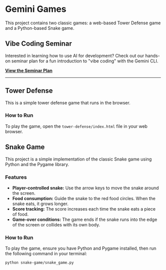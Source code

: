 # Gemini Games

This project contains two classic games: a web-based Tower Defense game and a Python-based Snake game.

## Vibe Coding Seminar

Interested in learning how to use AI for development? Check out our hands-on seminar plan for a fun introduction to "vibe coding" with the Gemini CLI.

[**View the Seminar Plan**](./SEMINAR.md)

---

## Tower Defense

This is a simple tower defense game that runs in the browser.

### How to Run

To play the game, open the `tower-defense/index.html` file in your web browser.

## Snake Game

This project is a simple implementation of the classic Snake game using Python and the Pygame library.

### Features

*   **Player-controlled snake:** Use the arrow keys to move the snake around the screen.
*   **Food consumption:** Guide the snake to the red food circles. When the snake eats, it grows longer.
*   **Score tracking:** The score increases each time the snake eats a piece of food.
*   **Game-over conditions:** The game ends if the snake runs into the edge of the screen or collides with its own body.

### How to Run

To play the game, ensure you have Python and Pygame installed, then run the following command in your terminal:

```bash
python snake-game/snake_game.py
```

